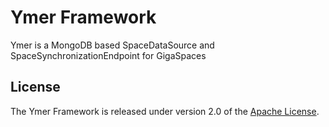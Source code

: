 # Ymer Framework
Ymer is a MongoDB based SpaceDataSource and SpaceSynchronizationEndpoint for GigaSpaces

## License
The Ymer Framework is released under version 2.0 of the [Apache License](http://www.apache.org/licenses/LICENSE-2.0).